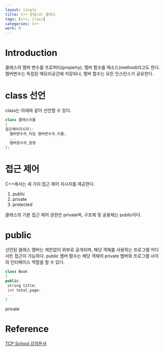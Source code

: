 ```yaml
---
layout: single
title: C++ 문법(4) 클래스
tags: [c++, class]
categories: C++
work: 0
---
```

# Introduction
클래스의 멤버 변수를 프로퍼티(property), 멤버 함수를 메소드(method)라고도 한다.
멤버변수는 독립된 메모리공간에 저장되나, 멤버 함수는 모든 인스턴스가 공유한다.

# class 선언
class는 아래와 같이 선언할 수 있다.

```cpp
class 클래스이름
{
접근제어지시자1:
  멤버변수의_타입 멤버변수의_이름;
  ...
  멤버함수의_원형
};
```


# 접근 제어
C++에서는 세 가지 접근 제어 지시자를 제공한다.
1. public
2. private
3. protected

클래스의 기본 접근 제어 권한은 private며, 구조체 및 공용체는 public이다.

# public
선언된 클래스 멤버는 제한없이 외부로 공개되며, 해당 객체를 사용하는 프로그램 어디서든 접근이 가능하다.
public 멤버 함수는 해당 객체의 private 멤버와 프로그램 사이의 인터페이스 역할을 할 수 있다. 
```cpp
class Book
{
public:
 string title;
 int total_page:
 ...
}
```
private 


# Reference
[TCP School 강의문서](http://www.tcpschool.com/cpp/cpp_class_intro)  


